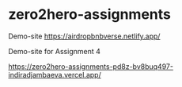 # zero2hero-assignments

Demo-site
https://airdropbnbverse.netlify.app/


Demo-site for Assignment 4

https://zero2hero-assignments-pd8z-bv8buq497-indiradjambaeva.vercel.app/
